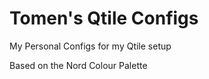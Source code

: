 ﻿# Tomen's Qtile Configs
 My Personal Configs for my Qtile setup

Based on the Nord Colour Palette


